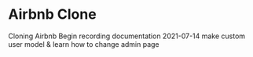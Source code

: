 # Airbnb Clone

Cloning Airbnb
Begin recording documentation
2021-07-14  make custom user model & learn how to change admin page